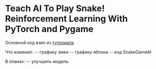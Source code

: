 # Teach AI To Play Snake! Reinforcement Learning With PyTorch and Pygame

Основной код взял из [туториала](https://www.youtube.com/watch?v=L8ypSXwyBds)

Что изменил:
-- графику змеи
-- графику яблока
-- код SnakeGameAI

В планах:
-- улучшить модель

